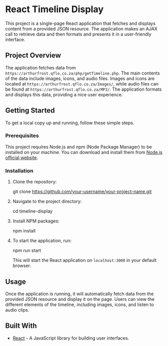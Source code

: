 # React Timeline Display

This project is a single-page React application that fetches and displays content from a provided JSON resource. The application makes an AJAX call to retrieve data and then formats and presents it in a user-friendly interface.

## Project Overview

The application fetches data from `https://arthurfrost.qflo.co.za/php/getTimeline.php`. The main contents of the data include images, icons, and audio files. Images and icons are located at `https://arthurfrost.qflo.co.za/Images/`, while audio files can be found at `https://arthurfrost.qflo.co.za/MP3/`. The application formats and displays this data, providing a nice user experience.

## Getting Started

To get a local copy up and running, follow these simple steps.

### Prerequisites

This project requires Node.js and npm (Node Package Manager) to be installed on your machine. You can download and install them from [Node.js official website](https://nodejs.org/).

### Installation

1. Clone the repository:

   git clone https://github.com/your-username/your-project-name.git

2. Navigate to the project directory:

   cd timeline-display

3. Install NPM packages:

   npm install

4. To start the application, run:

   npm run start

   This will start the React application on `localhost:3000` in your default browser.

## Usage

Once the application is running, it will automatically fetch data from the provided JSON resource and display it on the page. Users can view the different elements of the timeline, including images, icons, and listen to audio clips.

## Built With

- [React](https://reactjs.org/) - A JavaScript library for building user interfaces.
